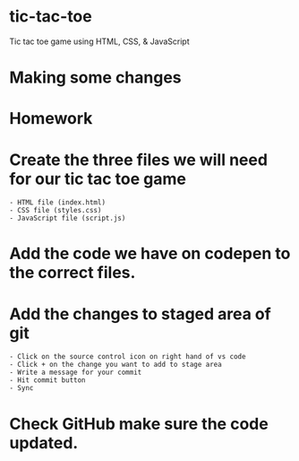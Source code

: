 # tic-tac-toe
Tic tac toe game using HTML, CSS, &amp; JavaScript


# Making some changes



# Homework 

# Create the three files we will need for our tic tac toe game  
    - HTML file (index.html)
    - CSS file (styles.css)
    - JavaScript file (script.js)

# Add the code we have on codepen to the correct files.

# Add the changes to staged area of git 
    - Click on the source control icon on right hand of vs code 
    - Click + on the change you want to add to stage area
    - Write a message for your commit
    - Hit commit button
    - Sync 

# Check GitHub make sure the code updated.